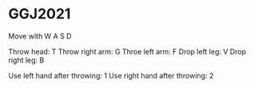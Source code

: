 # GGJ2021

Move with W A S D

Throw head: T
Throw right arm: G
Throe left arm: F
Drop left leg: V
Drop right leg: B

Use left hand after throwing: 1
Use right hand after throwing: 2
